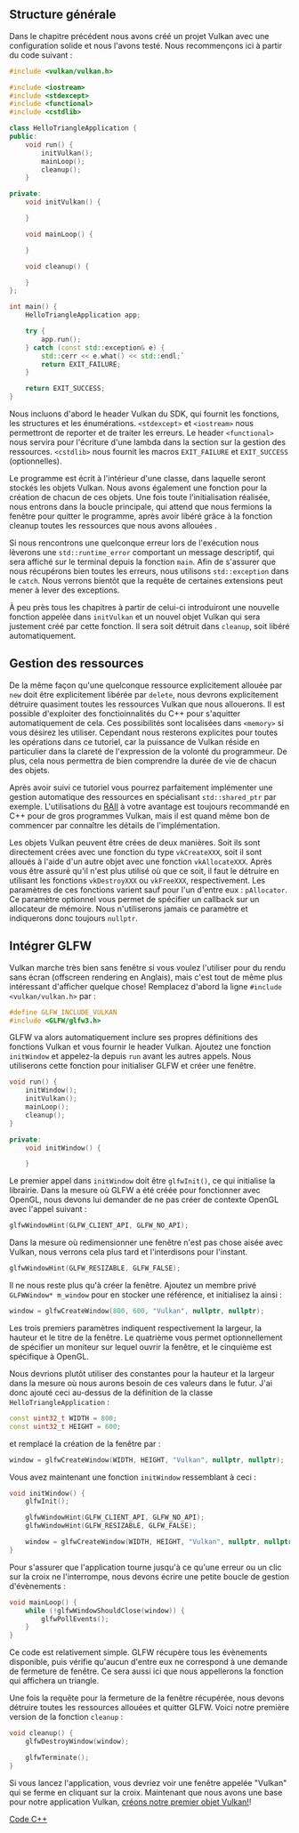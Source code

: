 ## Structure générale

Dans le chapitre précédent nous avons créé un projet Vulkan avec une configuration solide et nous l'avons testé. Nous
recommençons ici à partir du code suivant :

```c++
#include <vulkan/vulkan.h>

#include <iostream>
#include <stdexcept>
#include <functional>
#include <cstdlib>

class HelloTriangleApplication {
public:
    void run() {
        initVulkan();
        mainLoop();
        cleanup();
    }

private:
    void initVulkan() {

    }

    void mainLoop() {

    }

    void cleanup() {

    }
};

int main() {
    HelloTriangleApplication app;

    try {
        app.run();
    } catch (const std::exception& e) {
        std::cerr << e.what() << std::endl;`
        return EXIT_FAILURE;
    }

    return EXIT_SUCCESS;
}
```

Nous incluons d'abord le header Vulkan du SDK, qui fournit les fonctions, les structures et les énumérations.
`<stdexcept>` et `<iostream>` nous permettront de reporter et de traiter les erreurs. Le header `<functional>` nous 
servira pour l'écriture d'une lambda dans la section sur la gestion des ressources. `<cstdlib>` nous fournit les macros
`EXIT_FAILURE` et `EXIT_SUCCESS` (optionnelles).

Le programme est écrit à l'intérieur d'une classe, dans laquelle seront stockés les objets Vulkan. Nous avons également
une fonction pour la création de chacun de ces objets. Une fois toute l'initialisation réalisée, nous entrons dans la
boucle principale, qui attend que nous fermions la fenêtre pour quitter le programme, après avoir libéré grâce à la
fonction cleanup toutes les ressources que nous avons allouées .

Si nous rencontrons une quelconque erreur lors de l'exécution nous lèverons une `std::runtime_error` comportant un
message descriptif, qui sera affiché sur le terminal depuis la fonction `main`. Afin de s'assurer que nous récupérons
bien toutes les erreurs, nous utilisons `std::exception` dans le `catch`. Nous verrons bientôt que la requête de
certaines extensions peut mener à lever des exceptions.

À peu près tous les chapitres à partir de celui-ci introduiront une nouvelle fonction appelée dans `initVulkan` et un
nouvel objet Vulkan qui sera justement créé par cette fonction. Il sera soit détruit dans `cleanup`, soit libéré 
automatiquement.

## Gestion des ressources

De la même façon qu'une quelconque ressource explicitement allouée par `new` doit être explicitement libérée par `delete`, nous
devrons explicitement détruire quasiment toutes les ressources Vulkan que nous allouerons. Il est possible d'exploiter
des fonctioinnalités du C++ pour s'aquitter automatiquement de cela. Ces possibilités sont localisées dans `<memory>` si
vous désirez les utiliser. Cependant nous resterons explicites pour toutes les opérations dans ce tutoriel, car la
puissance de Vulkan réside en particulier dans la clareté de l'expression de la volonté du programmeur. De plus, cela
nous permettra de bien comprendre la durée de vie de chacun des objets.

Après avoir suivi ce tutoriel vous pourrez parfaitement implémenter une gestion automatique des ressources en
spécialisant `std::shared_ptr` par exemple. L'utilisations du [RAII](https://en.wikipedia.org/wiki/Resource_Acquisition_Is_Initialization)
à votre avantage est toujours recommandé en C++ pour de gros programmes Vulkan, mais il est quand même bon de
commencer par connaître les détails de l'implémentation.

Les objets Vulkan peuvent être crées de deux manières. Soit ils sont directement crées avec une fonction du type
`vkCreateXXX`, soit il sont alloués à l'aide d'un autre objet avec une fonction `vkAllocateXXX`. Après vous
être assuré qu'il n'est plus utilisé où que ce soit, il faut le détruire en utilisant les fonctions
`vkDestroyXXX` ou `vkFreeXXX`, respectivement. Les paramètres de ces fonctions varient sauf pour l'un d'entre eux :
`pAllocator`. Ce paramètre optionnel vous permet de spécifier un callback sur un allocateur de mémoire. Nous
n'utiliserons jamais ce paramètre et indiquerons donc toujours `nullptr`.

## Intégrer GLFW

Vulkan marche très bien sans fenêtre si vous voulez l'utiliser pour du rendu sans écran (offscreen rendering en
Anglais), mais c'est tout de même plus intéressant d'afficher quelque chose! Remplacez d'abord la ligne
`#include <vulkan/vulkan.h>` par :

```c++
#define GLFW_INCLUDE_VULKAN
#include <GLFW/glfw3.h>
```

GLFW va alors automatiquement inclure ses propres définitions des fonctions Vulkan et vous fournir le header Vulkan.
Ajoutez une fonction `initWindow` et appelez-la depuis `run` avant les autres appels. Nous utiliserons cette fonction
pour initialiser GLFW et créer une fenêtre.

```c++
void run() {
    initWindow();
    initVulkan();
    mainLoop();
    cleanup();
}

private:
    void initWindow() {

    }
```

Le premier appel dans `initWindow` doit être `glfwInit()`, ce qui initialise la librairie. Dans la mesure où GLFW a été
créée pour fonctionner avec OpenGL, nous devons lui demander de ne pas créer de contexte OpenGL avec l'appel suivant :

```c++
glfwWindowHint(GLFW_CLIENT_API, GLFW_NO_API);
```

Dans la mesure où redimensionner une fenêtre n'est pas chose aisée avec Vulkan, nous verrons cela plus tard et
l'interdisons pour l'instant.

```c++
glfwWindowHint(GLFW_RESIZABLE, GLFW_FALSE);
```

Il ne nous reste plus qu'à créer la fenêtre. Ajoutez un membre privé `GLFWWindow* m_window` pour en stocker une
référence, et initialisez la ainsi :

```c++
window = glfwCreateWindow(800, 600, "Vulkan", nullptr, nullptr);
```

Les trois premiers paramètres indiquent respectivement la largeur, la hauteur et le titre de la fenêtre. Le quatrième 
vous permet optionnellement de spécifier un moniteur sur lequel ouvrir la fenêtre, et le cinquième est spécifique à 
OpenGL.

Nous devrions plutôt utiliser des constantes pour la hauteur et la largeur dans la mesure où nous aurons besoin de ces
valeurs dans le futur. J'ai donc ajouté ceci au-dessus de la définition de la classe `HelloTriangleApplication` :

```c++
const uint32_t WIDTH = 800;
const uint32_t HEIGHT = 600;
```

et remplacé la création de la fenêtre par :

```c++
window = glfwCreateWindow(WIDTH, HEIGHT, "Vulkan", nullptr, nullptr);
```

Vous avez maintenant une fonction `initWindow` ressemblant à ceci :

```c++
void initWindow() {
    glfwInit();

    glfwWindowHint(GLFW_CLIENT_API, GLFW_NO_API);
    glfwWindowHint(GLFW_RESIZABLE, GLFW_FALSE);

    window = glfwCreateWindow(WIDTH, HEIGHT, "Vulkan", nullptr, nullptr);
}
```

Pour s'assurer que l'application tourne jusqu'à ce qu'une erreur ou un clic sur la croix ne l'interrompe, nous
devons écrire une petite boucle de gestion d'évènements :

```c++
void mainLoop() {
    while (!glfwWindowShouldClose(window)) {
        glfwPollEvents();
    }
}
```

Ce code est relativement simple. GLFW récupère tous les évènements disponible, puis vérifie qu'aucun d'entre eux ne
correspond à une demande de fermeture de fenêtre. Ce sera aussi ici que nous appellerons la fonction qui affichera un
triangle.

Une fois la requête pour la fermeture de la fenêtre récupérée, nous devons détruire toutes les ressources allouées et
quitter GLFW. Voici notre première version de la fonction `cleanup` :

```c++
void cleanup() {
    glfwDestroyWindow(window);

    glfwTerminate();
}
```

Si vous lancez l'application, vous devriez voir une fenêtre appelée "Vulkan" qui se ferme en cliquant sur la croix.
Maintenant que nous avons une base pour notre application Vulkan, [créons notre premier objet Vulkan!](!fr/Dessiner_un_triangle/Mise_en_place/Instance)!

[Code C++](/code/00_base_code.cpp)
